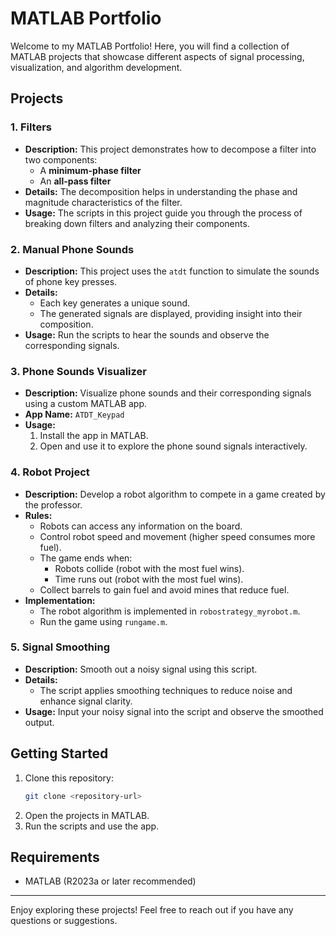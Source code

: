 # MATLAB Portfolio

Welcome to my MATLAB Portfolio! Here, you will find a collection of MATLAB projects that showcase different aspects of signal processing, visualization, and algorithm development.

## Projects

### 1. Filters
- **Description:** This project demonstrates how to decompose a filter into two components:
  - A **minimum-phase filter**
  - An **all-pass filter**
- **Details:** The decomposition helps in understanding the phase and magnitude characteristics of the filter.
- **Usage:** The scripts in this project guide you through the process of breaking down filters and analyzing their components.

### 2. Manual Phone Sounds
- **Description:** This project uses the `atdt` function to simulate the sounds of phone key presses.
- **Details:**
  - Each key generates a unique sound.
  - The generated signals are displayed, providing insight into their composition.
- **Usage:** Run the scripts to hear the sounds and observe the corresponding signals.

### 3. Phone Sounds Visualizer
- **Description:** Visualize phone sounds and their corresponding signals using a custom MATLAB app.
- **App Name:** `ATDT_Keypad`
- **Usage:**
  1. Install the app in MATLAB.
  2. Open and use it to explore the phone sound signals interactively.

### 4. Robot Project
- **Description:** Develop a robot algorithm to compete in a game created by the professor.
- **Rules:**
  - Robots can access any information on the board.
  - Control robot speed and movement (higher speed consumes more fuel).
  - The game ends when:
    - Robots collide (robot with the most fuel wins).
    - Time runs out (robot with the most fuel wins).
  - Collect barrels to gain fuel and avoid mines that reduce fuel.
- **Implementation:**
  - The robot algorithm is implemented in `robostrategy_myrobot.m`.
  - Run the game using `rungame.m`.

### 5. Signal Smoothing
- **Description:** Smooth out a noisy signal using this script.
- **Details:**
  - The script applies smoothing techniques to reduce noise and enhance signal clarity.
- **Usage:** Input your noisy signal into the script and observe the smoothed output.

## Getting Started
1. Clone this repository:
   ```bash
   git clone <repository-url>
   ```
2. Open the projects in MATLAB.
3. Run the scripts and use the app.

## Requirements
- MATLAB (R2023a or later recommended)

---
Enjoy exploring these projects! Feel free to reach out if you have any questions or suggestions.
